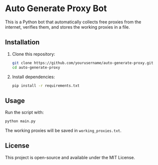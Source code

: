 # Auto Generate Proxy Bot

This is a Python bot that automatically collects free proxies from the internet, verifies them, and stores the working proxies in a file.

## Installation

1. Clone this repository:
   ```sh
   git clone https://github.com/yourusername/auto-generate-proxy.git
   cd auto-generate-proxy
   ```

2. Install dependencies:
   ```sh
   pip install -r requirements.txt
   ```

## Usage

Run the script with:
```sh
python main.py
```

The working proxies will be saved in `working_proxies.txt`.

## License

This project is open-source and available under the MIT License.
